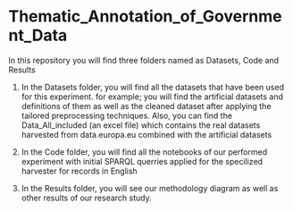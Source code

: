 # Thematic_Annotation_of_Government_Data

In this repository you will find three folders named as Datasets, Code and Results

1. In the Datasets folder, you will find all the datasets that have been used for this experiment. for example; you will find the artificial datasets and definitions of them as well as the cleaned dataset after applying the tailored preprocessing techniques. Also, you can find the Data_All_included (an excel file) which contains the real datasets harvested from data.europa.eu combined with the artificial datasets

2. In the Code folder, you will find all the notebooks of our performed experiment with initial SPARQL querries applied for the specilized harvester for records in English

3. In the Results folder, you will see our methodology diagram as well as other results of our research study.
